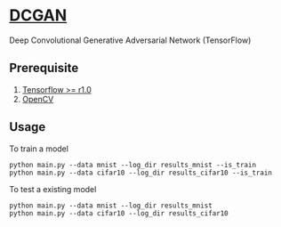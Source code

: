 # [DCGAN](https://arxiv.org/abs/1511.06434)
Deep Convolutional Generative Adversarial Network (TensorFlow)

## Prerequisite
1. [Tensorflow >= r1.0](https://www.tensorflow.org)
2. [OpenCV](http://opencv.org)

## Usage
To train a model
```
python main.py --data mnist --log_dir results_mnist --is_train
python main.py --data cifar10 --log_dir results_cifar10 --is_train
```

To test a existing model
```
python main.py --data mnist --log_dir results_mnist
python main.py --data cifar10 --log_dir results_cifar10
```
